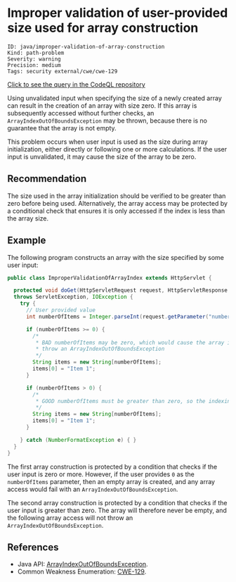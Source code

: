 # Improper validation of user-provided size used for array construction

```
ID: java/improper-validation-of-array-construction
Kind: path-problem
Severity: warning
Precision: medium
Tags: security external/cwe/cwe-129

```
[Click to see the query in the CodeQL repository](https://github.com/github/codeql/tree/main/java/ql/src/Security/CWE/CWE-129/ImproperValidationOfArrayConstruction.ql)

Using unvalidated input when specifying the size of a newly created array can result in the creation of an array with size zero. If this array is subsequently accessed without further checks, an `ArrayIndexOutOfBoundsException` may be thrown, because there is no guarantee that the array is not empty.

This problem occurs when user input is used as the size during array initialization, either directly or following one or more calculations. If the user input is unvalidated, it may cause the size of the array to be zero.


## Recommendation
The size used in the array initialization should be verified to be greater than zero before being used. Alternatively, the array access may be protected by a conditional check that ensures it is only accessed if the index is less than the array size.


## Example
The following program constructs an array with the size specified by some user input:


```java
public class ImproperValidationOfArrayIndex extends HttpServlet {

  protected void doGet(HttpServletRequest request, HttpServletResponse response)
  throws ServletException, IOException {
    try {
      // User provided value
      int numberOfItems = Integer.parseInt(request.getParameter("numberOfItems").trim());

      if (numberOfItems >= 0) {
        /*
         * BAD numberOfItems may be zero, which would cause the array indexing operation to
         * throw an ArrayIndexOutOfBoundsException
         */
        String items = new String[numberOfItems];
        items[0] = "Item 1";
      }

      if (numberOfItems > 0) {
        /*
         * GOOD numberOfItems must be greater than zero, so the indexing succeeds.
         */
        String items = new String[numberOfItems];
        items[0] = "Item 1";
      }

    } catch (NumberFormatException e) { }
  }
}
```
The first array construction is protected by a condition that checks if the user input is zero or more. However, if the user provides `0` as the `numberOfItems` parameter, then an empty array is created, and any array access would fail with an `ArrayIndexOutOfBoundsException`.

The second array construction is protected by a condition that checks if the user input is greater than zero. The array will therefore never be empty, and the following array access will not throw an `ArrayIndexOutOfBoundsException`.


## References
* Java API: [ArrayIndexOutOfBoundsException](https://docs.oracle.com/javase/8/docs/api/java/lang/ArrayIndexOutOfBoundsException.html).
* Common Weakness Enumeration: [CWE-129](https://cwe.mitre.org/data/definitions/129.html).